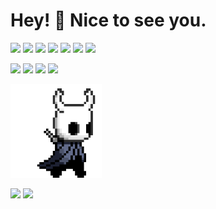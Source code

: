 

# Hey! 👋 Nice to see you. #

<!-- Sección de Skills -->
<!-- Sección de Skills -->
<!-- Sección de Skills -->
<!-- Sección de Skills -->
<div >
  <!-- Skills (Iconos) -->
  <div>
    <p>
       <img src="https://img.shields.io/badge/Python-14354C?style=for-the-badge&logo=python&logoColor=white">
       <img src="https://img.shields.io/badge/java-%23ED8B00.svg?style=for-the-badge&logo=openjdk&logoColor=white">
       <img src="https://img.shields.io/badge/php-%23777BB4.svg?style=for-the-badge&logo=php&logoColor=white">
       <img src="https://img.shields.io/badge/mysql-4479A1.svg?style=for-the-badge&logo=mysql&logoColor=white">
       <img src="https://img.shields.io/badge/HTML5-E34F26?style=for-the-badge&logo=html5&logoColor=white">
       <img src="https://img.shields.io/badge/CSS-239120?&style=for-the-badge&logo=css3&logoColor=white">
       <img src="https://img.shields.io/badge/JavaScript-323330?style=for-the-badge&logo=javascript&logoColor=F7DF1E">
    </p>
    <p>
      <img src="https://img.shields.io/badge/Git-F05032?style=for-the-badge&logo=git&logoColor=white">
      <img src="https://img.shields.io/badge/GitHub-100000?style=for-the-badge&logo=github&logoColor=white">
      <img src="https://img.shields.io/badge/Visual%20Studio%20Code-0078d7.svg?style=for-the-badge&logo=visual-studio-code&logoColor=white">
      <img src="https://img.shields.io/badge/Postman-FF6C37?style=for-the-badge&logo=postman&logoColor=white">
    </p>
  </div>

  <!-- Hollow Knight GIF -->
  <div>
    <img height="150" src="https://raw.githubusercontent.com/TanZng/TanZng/master/assets/hollor_knight3.gif"/>
  </div>
</div>



<!-- Tabla para alinear Lenguajes y Stats -->
<p align= "">
  <img height= "150" src="https://github-readme-stats.vercel.app/api?username=gitsJhon&theme=react&show_icons=true&include_all_commits=true" />
  <img height= "150" src="https://github-readme-stats.vercel.app/api/top-langs/?username=gitsJhon&theme=react&layout=compact" />
</p>
